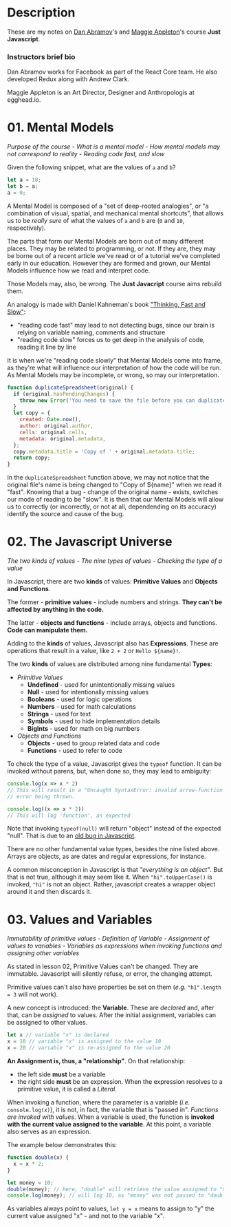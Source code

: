 # Description

These are my notes on [Dan Abramov](https://twitter.com/dan_abramov)'s and [Maggie Appleton](https://twitter.com/Mappletons)'s course **Just Javascript**.

### Instructors brief bio

Dan Abramov works for Facebook as part of the React Core team. He also developed Redux along with Andrew Clark.

Maggie Appleton is an Art Director, Designer and Anthropologis at egghead.io.

# 01. Mental Models
*Purpose of the course - What is a mental model - How mental models may not correspond to reality - Reading code fast, and slow*

Given the following snippet, what are the values of `a` and `b`?

```javascript
let a = 10;
let b = a;
a = 0;
```

A Mental Model is composed of a "set of deep-rooted analogies", or "a combination of visual, spatial, and mechanical mental shortcuts", that allows us to be *really sure* of what the values of `a` and `b` are (`0` and `10`, respectively).

The parts that form our Mental Models are born out of many different places. They may be related to programming, or not. If they are, they may be borne out of a recent article we've read or of a tutorial we've completed early in our education. However they are formed and grown, our Mental Models influence how we read and interpret code.

Those Models may, also, be wrong. The **Just Javacript** course aims rebuild them.

An analogy is made with Daniel Kahneman's book ["Thinking, Fast and Slow"](https://www.amazon.com/Thinking-Fast-Slow-Daniel-Kahneman/dp/0374533555):

- "reading code fast" may lead to not detecting bugs, since our brain is relying on variable naming, comments and structure
- "reading code slow" forces us to get deep in the analysis of code, reading it line by line

It is when we're "reading code slowly" that Mental Models come into frame, as they're what will influence our interpretation of how the code will be run. As Mental Models may be incomplete, or wrong, so may our interpretation.

```javascript
function duplicateSpreadsheet(original) {
  if (original.hasPendingChanges) {
    throw new Error('You need to save the file before you can duplicate it.');
  }
  let copy = {
    created: Date.now(),
    author: original.author,
    cells: original.cells,
    metadata: original.metadata,
  };
  copy.metadata.title = 'Copy of ' + original.metadata.title;
  return copy;
}
```
In the `duplicateSpreadsheet` function above, we may not notice that the original file's name is being changed to "Copy of ${name}" when we read it "fast". Knowing that a bug - change of the original name - exists, switches our mode of reading to be "slow". It is then that our Mental Models will allow us to correctly (or incorrectly, or not at all, dependending on its accuracy) identify the source and cause of the bug.

# 02. The Javascript Universe
*The two kinds of values - The nine types of values - Checking the type of a value*

In Javascript, there are two **kinds** of values: **Primitive Values** and **Objects and Functions**.

The former - **primitive values** - include numbers and strings. **They can't be affected by anything in the code.**

The latter - **objects and functions** - include arrays, objects and functions. **Code can manipulate them.**

Adding to the **kinds** of values, Javascript also has **Expressions**. These are operations that result in a value, like `2 + 2` or `Hello ${name}!`.

The two **kinds** of values are distributed among nine fundamental **Types**:

- *Primitive Values*
  - **Undefined** - used for unintentionally missing values
  - **Null** - used for intentionally missing values
  - **Booleans** - used for logic operations
  - **Numbers** - used for math calculations
  - **Strings** - used for text
  - **Symbols** - used to hide implementation details
  - **BigInts** - used for math on big numbers
- *Objects and Functions*
  - **Objects** - used to group related data and code
  - **Functions** - used to refer to code

To check the type of a value, Javascript gives the `typeof` function. It can be invoked without parens, but, when done so, they may lead to ambiguity:

```javascript
console.log(x => x * 2)
// This will result in a "Uncaught SyntaxError: invalid arrow-function arguments"
// error being thrown.

console.log((x => x * 2))
// This will log 'function', as expected
```

Note that invoking `typeof(null)` will return "object" instead of the expected "null". That is due to an [old bug in Javascript](https://stackoverflow.com/questions/18808226/why-is-typeof-null-object).

There are no other fundamental value types, besides the nine listed above. Arrays are objects, as are dates and regular expressions, for instance.

A common misconception in Javascript is that *"everything is an object"*. But that is not true, although it may seem like it. When `"hi".toUpperCase()` is invoked, `"hi"` is not an object. Rather, javascript creates a wrapper object around it and then discards it.

# 03. Values and Variables
*Immutability of primitive values - Definition of Variable - Assignment of values to variables - Variables as expressions when invoking functions and assigning other variables*

As stated in lesson 02, Primitive Values can't be changed. They are immutable. Javascript will silently refuse, or error, the changing attempt.

Primitive values can't also have properties be set on them (*e.g.* `"h1".length = 3` will not work).

A new concept is introduced: the **Variable**. These are *declared* and, after that, can be *assigned* to values. After the initial assignment, variables can be assigned to other values.

```javascript
let x // variable "x" is declared
x = 10 // variable "x" is assigned to the value 10
x = 20 // variable "x" is re-assigned to the value 20
```

**An Assignment is, thus, a "relationship"**. On that relationship:
- the left side **must** be a variable
- the right side **must** be an expression. When the expression resolves to a primitive value, it is called a *Literal*.

When invoking a function, where the parameter is a variable (*i.e.* `console.log(x)`), it is not, in fact, the variable that is "passed in". *Functions are invoked with values*. When a variable is used, the function is **invoked with the current value assigned to the variable**. At this point, a variable also serves as an expression.

The example below demonstrates this:

```javascript
function double(x) {
  x = x * 2;
}

let money = 10;
double(money); // here, "double" will retrieve the value assigned to "money"
console.log(money); // will log 10, as "money" was not passed to "double"
```

As variables always point to values, `let y = x` means to assign to "y" the current value assigned "x" - and not to the variable "x".
